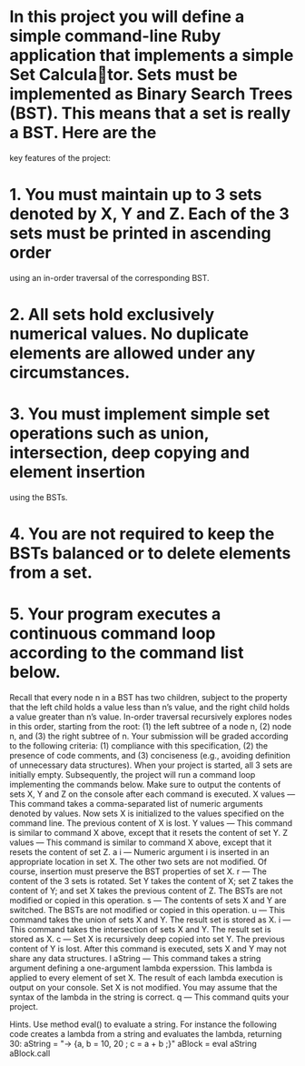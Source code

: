 # In this project you will define a simple command-line Ruby application that implements a simple Set Calculator. Sets must be implemented as Binary Search Trees (BST). This means that a set is really a BST. Here are the
key features of the project:
# 1. You must maintain up to 3 sets denoted by X, Y and Z. Each of the 3 sets must be printed in ascending order
using an in-order traversal of the corresponding BST.
# 2. All sets hold exclusively numerical values. No duplicate elements are allowed under any circumstances.
# 3. You must implement simple set operations such as union, intersection, deep copying and element insertion
using the BSTs.
# 4. You are not required to keep the BSTs balanced or to delete elements from a set.
# 5. Your program executes a continuous command loop according to the command list below.
Recall that every node n in a BST has two children, subject to the property that the left child holds a value less
than n’s value, and the right child holds a value greater than n’s value. In-order traversal recursively explores nodes
in this order, starting from the root: (1) the left subtree of a node n, (2) node n, and (3) the right subtree of n.
Your submission will be graded according to the following criteria: (1) compliance with this specification, (2)
the presence of code comments, and (3) conciseness (e.g., avoiding definition of unnecessary data structures).
When your project is started, all 3 sets are initially empty. Subsequently, the project will run a command loop
implementing the commands below. Make sure to output the contents of sets X, Y and Z on the console after each
command is executed.
X values — This command takes a comma-separated list of numeric arguments denoted by values. Now sets
X is initialized to the values specified on the command line. The previous content of X is lost.
Y values — This command is similar to command X above, except that it resets the content of set Y.
Z values — This command is similar to command X above, except that it resets the content of set Z.
a i — Numeric argument i is inserted in an appropriate location in set X. The other two sets are not modified.
Of course, insertion must preserve the BST properties of set X.
r — The content of the 3 sets is rotated. Set Y takes the content of X; set Z takes the content of Y; and set X
takes the previous content of Z. The BSTs are not modified or copied in this operation.
s — The contents of sets X and Y are switched. The BSTs are not modified or copied in this operation.
u — This command takes the union of sets X and Y. The result set is stored as X.
i — This command takes the intersection of sets X and Y. The result set is stored as X.
c — Set X is recursively deep copied into set Y. The previous content of Y is lost. After this command is
executed, sets X and Y may not share any data structures.
l aString — This command takes a string argument defining a one-argument lambda experssion. This lambda
is applied to every element of set X. The result of each lambda execution is output on your console. Set X is
not modified. You may assume that the syntax of the lambda in the string is correct.
q — This command quits your project.

Hints. Use method eval() to evaluate a string. For instance the following code creates a lambda from a string
and evaluates the lambda, returning 30:
aString = "-> {a, b = 10, 20 ; c = a + b ;}"
aBlock = eval aString
aBlock.call
